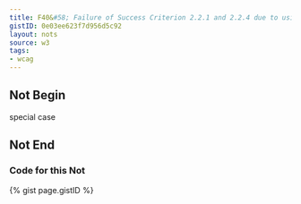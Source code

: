 ```yaml
---
title: F40&#58; Failure of Success Criterion 2.2.1 and 2.2.4 due to using meta redirect with a time limit
gistID: 0e03ee623f7d956d5c92
layout: nots
source: w3
tags:
- wcag
---
```


<h2 aria-describedby="{{ page.gistID }}">Not Begin</h2>
<div class="rendered-not">
special case
</div> <!-- rendered-not -->

<h2 aria-describedby="{{ page.gistID }}">Not End</h2>

<h3 aria-describedby="{{ page.gistID }}">Code for this Not</h3>
{% gist page.gistID %}